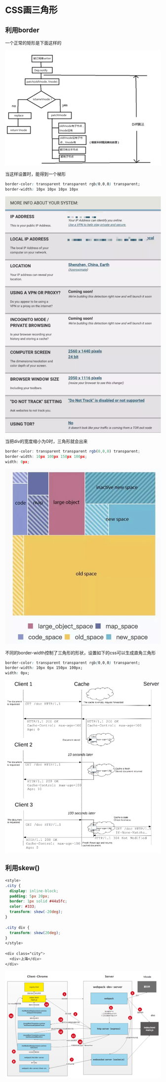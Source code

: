 # CSS画三角形

## 利用border

一个正常的矩形是下面这样的

![](../../.gitbook/assets/image%20%2896%29.png)

当这样设置时，能得到一个梯形

```css
border-color: transparent transparent rgb(0,0,0) transparent;
border-width: 10px 10px 10px 10px
```

![](../../.gitbook/assets/image%20%2880%29.png)

当把div的宽度缩小为0时，三角形就会出来

```javascript
border-color: transparent transparent rgb(0,0,0) transparent;
border-width: 10px 100px 150px 100px;
width: 0px;
```

![](../../.gitbook/assets/image%20%2848%29.png)

不同的border-width控制了三角形的形状，设置如下的css可以生成直角三角形

```css
border-color: transparent transparent rgb(0,0,0) transparent;
border-width: 10px 0px 150px 100px;
width: 0px;
```

![](../../.gitbook/assets/image%20%2890%29.png)

## 利用skew\(\)

```css
<style>
.city {
  display: inline-block;
  padding: 5px 20px;
  border: 1px solid #44a5fc;
  color: #333;
  transform: skew(-20deg);
}

.city div {
  transform: skew(20deg);
}
</style>

<div class="city">
  <div>上海</div>
</div>
```

![](../../.gitbook/assets/image%20%2868%29.png)

